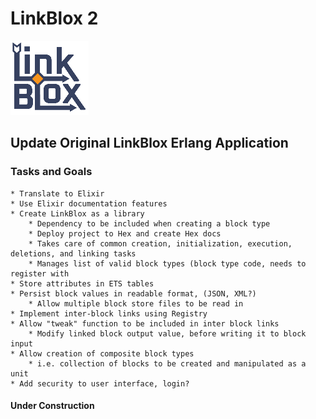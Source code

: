 # LinkBlox 2

![LinkBLox Logo](assets/images/link_blox_logo_125.png)

## Update Original LinkBlox Erlang Application

### Tasks and Goals

	* Translate to Elixir
	* Use Elixir documentation features
	* Create LinkBlox as a library
		* Dependency to be included when creating a block type
		* Deploy project to Hex and create Hex docs
		* Takes care of common creation, initialization, execution, deletions, and linking tasks
		* Manages list of valid block types (block type code, needs to register with
	* Store attributes in ETS tables
	* Persist block values in readable format, (JSON, XML?)
		* Allow multiple block store files to be read in
	* Implement inter-block links using Registry
	* Allow "tweak" function to be included in inter block links
		* Modify linked block output value, before writing it to block input
	* Allow creation of composite block types
		* i.e. collection of blocks to be created and manipulated as a unit 
	* Add security to user interface, login?

#### Under Construction


